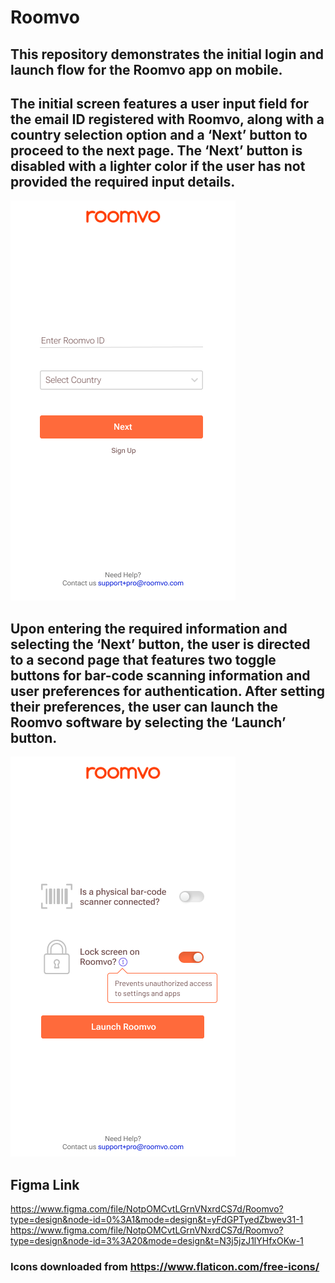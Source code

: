 # Roomvo

## This repository demonstrates the initial login and launch flow for the Roomvo app on mobile.

## The initial screen features a user input field for the email ID registered with Roomvo, along with a country selection option and a ‘Next’ button to proceed to the next page. The ‘Next’ button is disabled with a lighter color if the user has not provided the required input details.
![alt text](Login-Screen-1.png)
## Upon entering the required information and selecting the ‘Next’ button, the user is directed to a second page that features two toggle buttons for bar-code scanning information and user preferences for authentication. After setting their preferences, the user can launch the Roomvo software by selecting the ‘Launch’ button.
![alt text](Launch-Screen.png)

## Figma Link
https://www.figma.com/file/NotpOMCvtLGrnVNxrdCS7d/Roomvo?type=design&node-id=0%3A1&mode=design&t=yFdGPTyedZbwev31-1
https://www.figma.com/file/NotpOMCvtLGrnVNxrdCS7d/Roomvo?type=design&node-id=3%3A20&mode=design&t=N3j5jzJ1lYHfxOKw-1

### Icons downloaded from https://www.flaticon.com/free-icons/
